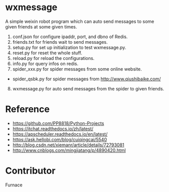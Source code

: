 # wxmessage
A simple weixin robot program which can auto send messages to some given friends at some given times.

1. conf.json for configure ipaddr, port, and dbno of Redis.
2. friends.txt for friends wait to send messages.
3. setup.py for set up initialization to test wxmessage.py.
4. reset.py for reset the whole stuff.
5. reload.py for reload the configurations.
6. info.py for query infos on redis.
7. spider_xxx.py for spider messages from some online website.
- spider_qsbk.py for spider messages from http://www.qiushibaike.com/
8. wxmessage.py for auto send messages from the spider to given friends.

# Reference
- https://github.com/PP8818/Python-Projects
- https://itchat.readthedocs.io/zh/latest/
- https://apscheduler.readthedocs.io/en/latest/
- https://ask.hellobi.com/blog/cuiqingcai/5540
- http://blog.csdn.net/xiemanr/article/details/72793081
- http://www.cnblogs.com/mingjiatang/p/4890420.html

# Contributor
Furnace
